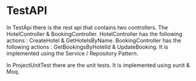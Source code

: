 # TestAPI
In TestApi there is the rest api that contains two controllers.
The HotelController & BookingController.
HotelController has the following actions : CreateHotel & GetHotelsByName.
BookingController has the following actions : GetBookingsByHotelId & UpdateBooking.
It is implemented using the Service / Repository Pattern. 

In ProjectUnitTest there are the unit tests.
It is implemented using xunit & Moq.
